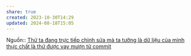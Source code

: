 ```yaml
---
share: true
created: 2023-10-30T14:29
updated: 2024-08-18T15:05
---
```

Nguồn::
[Thứ ta đang trực tiếp chỉnh sửa mà ta tưởng là dữ liệu của mình thực chất là thứ được vay mượn từ commit](../Th%E1%BB%A9%20ta%20%C4%91ang%20tr%E1%BB%B1c%20ti%E1%BA%BFp%20ch%E1%BB%89nh%20s%E1%BB%ADa%20m%C3%A0%20ta%20t%C6%B0%E1%BB%9Fng%20l%C3%A0%20d%E1%BB%AF%20li%E1%BB%87u%20c%E1%BB%A7a%20m%C3%ACnh%20th%E1%BB%B1c%20ch%E1%BA%A5t%20l%C3%A0%20th%E1%BB%A9%20%C4%91%C6%B0%E1%BB%A3c%20vay%20m%C6%B0%E1%BB%A3n%20t%E1%BB%AB%20commit.md)